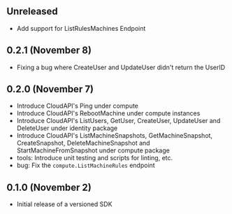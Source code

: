 ## Unreleased

- Add support for ListRulesMachines Endpoint

## 0.2.1 (November 8)

- Fixing a bug where CreateUser and UpdateUser didn't return the UserID

## 0.2.0 (November 7)

- Introduce CloudAPI's Ping under compute
- Introduce CloudAPI's RebootMachine under compute instances
- Introduce CloudAPI's ListUsers, GetUser, CreateUser, UpdateUser and DeleteUser under identity package
- Introduce CloudAPI's ListMachineSnapshots, GetMachineSnapshot, CreateSnapshot, DeleteMachineSnapshot and StartMachineFromSnapshot under compute package
- tools: Introduce unit testing and scripts for linting, etc.
- bug: Fix the `compute.ListMachineRules` endpoint

## 0.1.0 (November 2)

- Initial release of a versioned SDK
